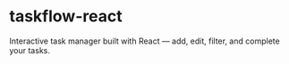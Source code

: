 # taskflow-react
Interactive task manager built with React — add, edit, filter, and complete your tasks.
